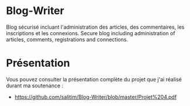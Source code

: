 # Blog-Writer

Blog sécurisé incluant l'administration des articles, des commentaires, les inscriptions et les connexions. Secure blog including administration of articles, comments, registrations and connections.

# Présentation 
Vous pouvez consulter la présentation complète du projet que j'ai réalisé durant ma soutenance :
- https://github.com/salitim/Blog-Writer/blob/master/Projet%204.pdf
